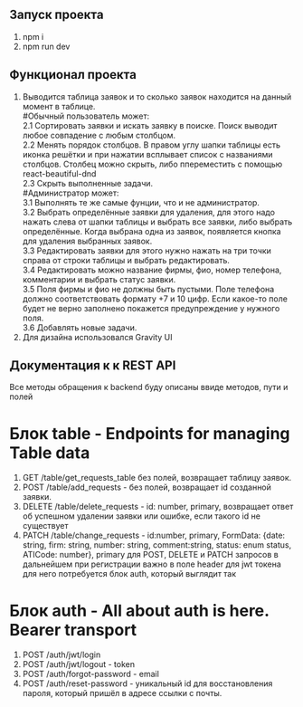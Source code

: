 ## Запуск проекта
1. npm i
2. npm run dev

## Функционал проекта
1. Выводится таблица заявок и то сколько заявок находится на данный момент в таблице.<br/> 
#Обычный пользователь может:<br/> 
  2.1 Сортировать заявки и искать заявку в поиске. Поиск выводит любое совпадение с любым столбцом.<br/> 
  2.2 Менять порядок столбцов. В правом углу шапки таблицы есть иконка решётки и при нажатии всплывает список с названиями столбцов. Столбец можно скрыть, либо ппереместить с помощью react-beautiful-dnd<br/> 
  2.3 Скрыть выполненные задачи.<br/> 
#Администратор может:<br/> 
  3.1 Выполнять те же самые фунции, что и не администратор.<br/> 
  3.2 Выбрать определённые заявки для удаления, для этого надо нажать слева от шапки таблицы и выбрать все заявки, либо выбрать определённые. Когда выбрана одна из заявок, появляется кнопка для удаления выбранных заявок.<br/> 
  3.3 Редактировать заявки для этого нужно нажать на три точки справа от строки таблицы и выбрать редактировать.<br/> 
  3.4 Редактировать можно название фирмы, фио, номер телефона, комментарии и выбрать статус заявки.<br/> 
  3.5 Поля фирмы и фио не должны быть пустыми. Поле телефона должно соответствовать формату +7 и 10 цифр. Если какое-то поле будет не верно заполнено покажется предупреждение у нужного поля.<br/> 
  3.6 Добавлять новые задачи.<br/> 
4. Для дизайна использовался Gravity UI<br/> 

## Документация к к REST API
Все методы обращения к backend буду описаны ввиде методов, пути и полей
# Блок table - Endpoints for managing Table data
1. GET /table/get_requests_table без полей, возвращает таблицу заявок.
2. POST /table/add_requests - без полей, возвращает id созданной заявки.
3. DELETE /table/delete_requests - id: number, primary, возвращает ответ об успешном удалении заявки или ошибке, если такого id не существует
4. PATCH /table/change_requests - id:number, primary, FormData: {date: string, firm: string, number: string, comment:string, status: enum status, ATICode: number}, primary
для POST, DELETE и PATCH запросов в дальнейшем при регистрации важно в поле header для jwt токена для него потребуется блок auth, который выглядит так
# Блок auth - All about auth is here. Bearer transport
1. POST /auth/jwt/login
2. POST /auth/jwt/logout - token
3. POST /auth/forgot-password - email
4. POST /auth/reset-password - уникальный id для восстановления пароля, который пришёл в адресе ссылки с почты.
